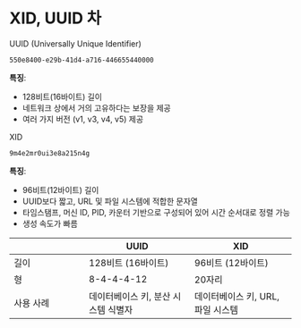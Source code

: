 # XID, UUID 차

UUID (Universally Unique Identifier)

```
550e8400-e29b-41d4-a716-446655440000
```

**특징**:

* 128비트(16바이트) 길이
* 네트워크 상에서 거의 고유하다는 보장을 제공
* 여러 가지 버전 (v1, v3, v4, v5) 제공

XID

```
9m4e2mr0ui3e8a215n4g
```

**특징**:

* 96비트(12바이트) 길이
* UUID보다 짧고, URL 및 파일 시스템에 적합한 문자열
* 타임스탬프, 머신 ID, PID, 카운터 기반으로 구성되어 있어 시간 순서대로 정렬 가능
* 생성 속도가 빠름

<table><thead><tr><th width="118"></th><th>UUID</th><th>XID</th></tr></thead><tbody><tr><td>길이</td><td>128비트 (16바이트)</td><td>96비트 (12바이트)</td></tr><tr><td>형</td><td>8-4-4-4-12</td><td>20자리</td></tr><tr><td>사용 사례</td><td>데이터베이스 키, 분산 시스템 식별자</td><td>데이터베이스 키, URL, 파일 시스템</td></tr></tbody></table>
